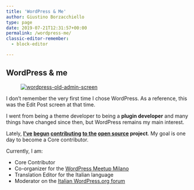 ```yaml
---
title: 'WordPress & Me'
author: Giustino Borzacchiello
type: page
date: 2019-07-21T12:31:57+00:00
permalink: /wordpress-me/
classic-editor-remember:
  - block-editor

---
```

## WordPress & me

<div class="wp-block-image">
  <figure class="alignleft"><a href="https://i1.wp.com/giustino.blog/wp-content/uploads/2015/02/wordpress-old-admin-screen.jpg"><img src="https://i1.wp.com/giustino.blog/wp-content/uploads/2015/02/wordpress-old-admin-screen-300x191.jpg?resize=300%2C191" alt="wordpress-old-admin-screen" class="wp-image-1124" srcset="https://i1.wp.com/giustino.blog/wp-content/uploads/2015/02/wordpress-old-admin-screen.jpg?resize=300%2C191&ssl=1 300w, https://i1.wp.com/giustino.blog/wp-content/uploads/2015/02/wordpress-old-admin-screen.jpg?w=1008&ssl=1 1008w" sizes="(max-width: 300px) 100vw, 300px" data-recalc-dims="1" /></a></figure>
</div>

I don&#8217;t remember the very first time I chose WordPress. As a reference, this was the Edit Post screen at that time.

I went from being a theme developer to being a **plugin developer** and many things have changed since then, but WordPress remains my main interest.

Lately, **[I&#8217;ve][1] [begun][2] [contributing][3] [to the][4] [open source][5] project**. My goal is one day to become a Core contributor.

Currently, I am:

  * Core Contributor
  * Co-organizer for the [WordPress Meetup Milano][6]
  * Translation Editor for the Italian language
  * Moderator on the [Italian WordPress.org forum][7]

 [1]: https://core.trac.wordpress.org/ticket/29362
 [2]: https://core.trac.wordpress.org/ticket/33750
 [3]: https://core.trac.wordpress.org/ticket/34596
 [4]: https://core.trac.wordpress.org/ticket/20902
 [5]: https://core.trac.wordpress.org/ticket/10984
 [6]: http://www.meetup.com/it-IT/WordPress-Meetup-Milano/
 [7]: https://it.wordpress.org/forums/